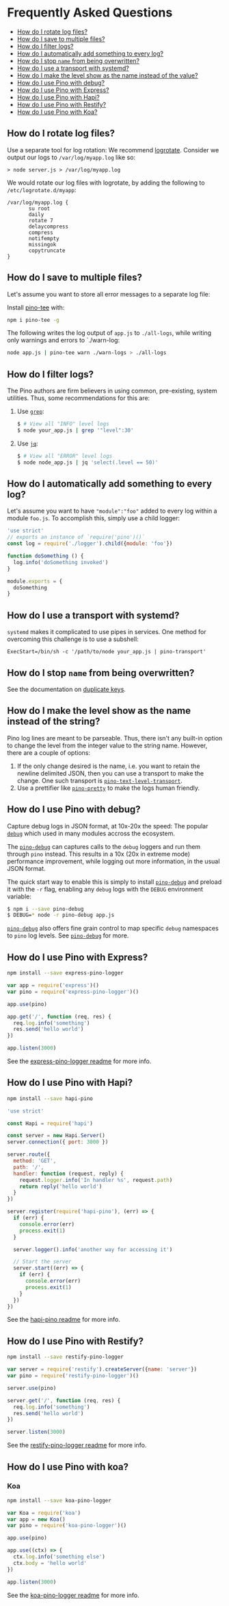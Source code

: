 # Frequently Asked Questions

+ [How do I rotate log files?](#rotate)
+ [How do I save to multiple files?](#multiple)
+ [How do I filter logs?](#filter-logs)
+ [How do I automatically add something to every log?](#auto-add)
+ [How do I stop `name` from being overwritten?](#dupe-props)
+ [How do I use a transport with systemd?](#transport-systemd)
+ [How do I make the level show as the name instead of the value?](#level-string)
+ [How do I use Pino with debug?](#debug)
+ [How do I use Pino with Express?](#express)
+ [How do I use Pino with Hapi?](#hapi)
+ [How do I use Pino with Restify?](#restify)
+ [How do I use Pino with Koa?](#koa)

<a id="rotate"></a>
## How do I rotate log files?

Use a separate tool for log rotation:
We recommend [logrotate](https://github.com/logrotate/logrotate).
Consider we output our logs to `/var/log/myapp.log` like so:

```
> node server.js > /var/log/myapp.log
```

We would rotate our log files with logrotate, by adding the following to `/etc/logrotate.d/myapp`:

```
/var/log/myapp.log {
       su root
       daily
       rotate 7
       delaycompress
       compress
       notifempty
       missingok
       copytruncate
}
```

<a id="multiple"></a>
## How do I save to multiple files?

Let's assume you want to store all error messages to a separate log file:

Install [pino-tee](http://npm.im/pino-tee) with:

```bash
npm i pino-tee -g
```

The following writes the log output of `app.js` to `./all-logs`, while
writing only warnings and errors to `./warn-log:

```bash
node app.js | pino-tee warn ./warn-logs > ./all-logs
```

<a id="filter-logs"></a>
## How do I filter logs?
The Pino authors are firm believers in using common, pre-existing, system
utilities. Thus, some recommendations for this are:

1. Use [`grep`](https://linux.die.net/man/1/grep):
    ```sh
    $ # View all "INFO" level logs
    $ node your_app.js | grep '"level":30'
    ```
1. Use [`jq`](https://stedolan.github.io/jq/):
    ```sh
    $ # View all "ERROR" level logs
    $ node node_app.js | jq 'select(.level == 50)'
    ```

<a id="auto-add"></a>
## How do I automatically add something to every log?
Let's assume you want to have `"module":"foo"` added to every log within a
module `foo.js`. To accomplish this, simply use a child logger:

```js
'use strict'
// exports an instance of `require('pino')()`
const log = require('./logger').child({module: 'foo'})

function doSomething () {
  log.info('doSomething invoked')
}

module.exports = {
  doSomething
}
```

<a id="transport-systemd"></a>
## How do I use a transport with systemd?
`systemd` makes it complicated to use pipes in services. One method for overcoming
this challenge is to use a subshell:

```
ExecStart=/bin/sh -c '/path/to/node your_app.js | pino-transport'
```

<a id="dupe-props"></a>
## How do I stop `name` from being overwritten?
See the documentation on [duplicate keys](https://github.com/pinojs/pino#duplicate-keys).

<a id="level-string"></a>
## How do I make the level show as the name instead of the string?
Pino log lines are meant to be parseable. Thus, there isn't any built-in option
to change the level from the integer value to the string name. However, there
are a couple of options:

1. If the only change desired is the name, i.e. you want to retain the newline
delimited JSON, then you can use a transport to make the change. One such
transport is [`pino-text-level-transport`](https://npm.im/pino-text-level-transport).
1. Use a prettifier like [`pino-pretty`](https://npm.im/pino-pretty) to make
the logs human friendly.

<a id="debug"></a>
## How do I use Pino with debug?
Capture debug logs in JSON format, at 10x-20x the speed:
The popular [`debug`](http://npm.im/debug) which
used in many modules accross the ecosystem.

The [`pino-debug`](http://github.com/pinojs/pino-debug)
can captures calls to the `debug` loggers and run them
through `pino` instead. This results in a 10x (20x in extreme mode)
performance improvement, while logging out more information, in the
usual JSON format.

The quick start way to enable this is simply to install [`pino-debug`](http://github.com/pinojs/pino-debug)
and preload it with the `-r` flag, enabling any `debug` logs with the
`DEBUG` environment variable:

```sh
$ npm i --save pino-debug
$ DEBUG=* node -r pino-debug app.js
```

[`pino-debug`](http://github.com/pinojs/pino-debug) also offers fine grain control to map specific `debug`
namespaces to `pino` log levels. See [`pino-debug`](http://github.com/pinojs/pino-debug)
for more.


<a id="express"></a>
## How do I use Pino with Express?

```sh
npm install --save express-pino-logger
```

```js
var app = require('express')()
var pino = require('express-pino-logger')()

app.use(pino)

app.get('/', function (req, res) {
  req.log.info('something')
  res.send('hello world')
})

app.listen(3000)
```

See the [express-pino-logger readme](http://npm.im/express-pino-logger) for more info.

<a id="hapi"></a>
## How do I use Pino with Hapi?

```sh
npm install --save hapi-pino
```

```js
'use strict'

const Hapi = require('hapi')

const server = new Hapi.Server()
server.connection({ port: 3000 })

server.route({
  method: 'GET',
  path: '/',
  handler: function (request, reply) {
    request.logger.info('In handler %s', request.path)
    return reply('hello world')
  }
})

server.register(require('hapi-pino'), (err) => {
  if (err) {
    console.error(err)
    process.exit(1)
  }

  server.logger().info('another way for accessing it')

  // Start the server
  server.start((err) => {
    if (err) {
      console.error(err)
      process.exit(1)
    }
  })
})
```

See the [hapi-pino readme](http://npm.im/hapi-pino) for more info.

<a id="restify"></a>
## How do I use Pino with Restify?

```sh
npm install --save restify-pino-logger
```

```js
var server = require('restify').createServer({name: 'server'})
var pino = require('restify-pino-logger')()

server.use(pino)

server.get('/', function (req, res) {
  req.log.info('something')
  res.send('hello world')
})

server.listen(3000)
```

See the [restify-pino-logger readme](http://npm.im/restify-pino-logger) for more info.

<a id="koa"></a>
## How do I use Pino with koa?

### Koa

```sh
npm install --save koa-pino-logger
```

```js
var Koa = require('koa')
var app = new Koa()
var pino = require('koa-pino-logger')()

app.use(pino)

app.use((ctx) => {
  ctx.log.info('something else')
  ctx.body = 'hello world'
})

app.listen(3000)
```

See the [koa-pino-logger readme](https://github.com/pinojs/koa-pino-logger) for more info.